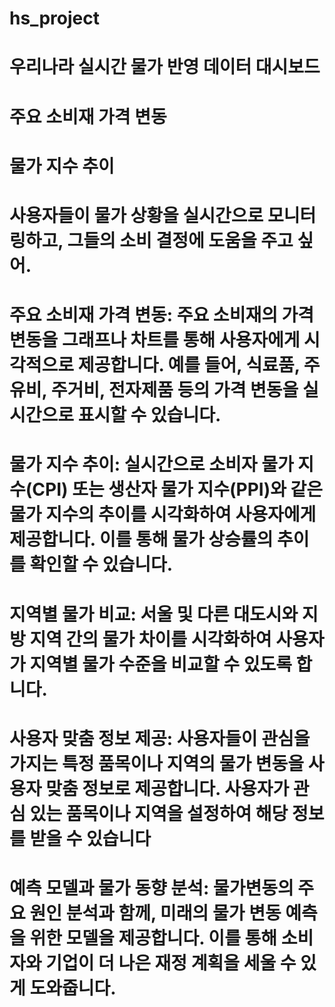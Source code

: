 # hs_project

# 우리나라 실시간 물가 반영 데이터 대시보드
# 주요 소비재 가격 변동
# 물가 지수 추이
# 사용자들이 물가 상황을 실시간으로 모니터링하고, 그들의 소비 결정에 도움을 주고 싶어.

# 주요 소비재 가격 변동: 주요 소비재의 가격 변동을 그래프나 차트를 통해 사용자에게 시각적으로 제공합니다. 예를 들어, 식료품, 주유비, 주거비, 전자제품 등의 가격 변동을 실시간으로 표시할 수 있습니다.

# 물가 지수 추이: 실시간으로 소비자 물가 지수(CPI) 또는 생산자 물가 지수(PPI)와 같은 물가 지수의 추이를 시각화하여 사용자에게 제공합니다. 이를 통해 물가 상승률의 추이를 확인할 수 있습니다.

# 지역별 물가 비교: 서울 및 다른 대도시와 지방 지역 간의 물가 차이를 시각화하여 사용자가 지역별 물가 수준을 비교할 수 있도록 합니다.

# 사용자 맞춤 정보 제공: 사용자들이 관심을 가지는 특정 품목이나 지역의 물가 변동을 사용자 맞춤 정보로 제공합니다. 사용자가 관심 있는 품목이나 지역을 설정하여 해당 정보를 받을 수 있습니다

# 예측 모델과 물가 동향 분석: 물가변동의 주요 원인 분석과 함께, 미래의 물가 변동 예측을 위한 모델을 제공합니다. 이를 통해 소비자와 기업이 더 나은 재정 계획을 세울 수 있게 도와줍니다.